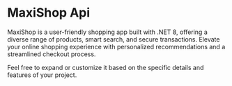 ﻿# MaxiShop Api

MaxiShop is a user-friendly shopping app built with .NET 8, offering a diverse range of products, smart search, and secure transactions. Elevate your online shopping experience with personalized recommendations and a streamlined checkout process.

Feel free to expand or customize it based on the specific details and features of your project.

